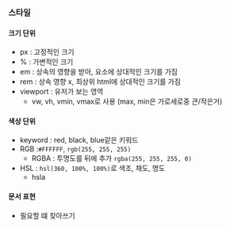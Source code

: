 ### 스타일

#### 크기 단위

- px : 고정적인 크기
- % : 가변적인 크기
- em : 상속의 영향을 받아, 요소에 상대적인 크기를 가짐
- rem : 상속 영향 x, 최상위 html에 상대적인 크기를 가짐
- viewport : 유저가 보는 영역
  - vw, vh, vmin, vmax로 사용 (max, min은 가로세로중 큰/작은거)



#### 색상 단위

- keyword : red, black, blue같은 키워드
- RGB :`#FFFFFF`, `rgb(255, 255, 255)`
  - RGBA : 투명도를 뒤에 추가 `rgba(255, 255, 255, 0)`
- HSL : `hsl(360, 100%, 100%)`로 색조, 채도, 명도
  - hsla



#### 문서 표현

- 필요할 떄 찾아쓰기
